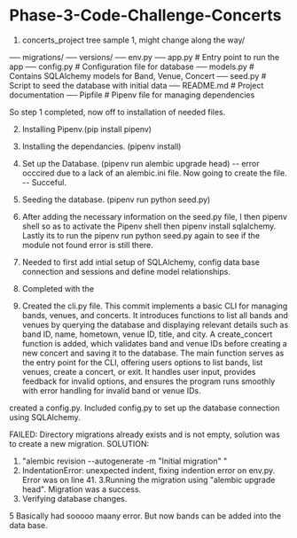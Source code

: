 # Phase-3-Code-Challenge-Concerts

1. concerts_project tree sample 1, might change along the way/

── migrations/
   ── versions/
   ── env.py
── app.py                  # Entry point to run the app
── config.py               # Configuration file for database
── models.py               # Contains SQLAlchemy models for Band, Venue, Concert
── seed.py                 # Script to seed the database with initial data
── README.md               # Project documentation
── Pipfile                 # Pipenv file for managing dependencies

So step 1 completed, now off to installation of needed files.

2. Installing Pipenv.(pip install pipenv)

3. Installing the dependancies. (pipenv install)

4. Set up the Database. (pipenv run alembic upgrade head)
   -- error occcired due to a lack of an alembic.ini file. Now going to create the file. 
    -- Succeful.

5. Seeding the database. (pipenv run python seed.py)

6. After adding the necessary information on the seed.py file, I then pipenv shell so as to activate the Pipenv shell then pipenv install sqlalchemy. Lastly its to run the pipenv run python seed.py again to see if the module not found error is still there.

7. Needed to first add intial setup of SQLAlchemy, config data base connection and sessions and define model relationships.

8. Completed with the 

9. Created the cli.py file. This commit implements a basic CLI for managing bands, venues, and concerts. It introduces functions to list all bands and venues by querying the database and displaying relevant details such as band ID, name, hometown, venue ID, title, and city. A create_concert function is added, which validates band and venue IDs before creating a new concert and saving it to the database. The main function serves as the entry point for the CLI, offering users options to list bands, list venues, create a concert, or exit. It handles user input, provides feedback for invalid options, and ensures the program runs smoothly with error handling for invalid band or venue IDs.

created a config.py. Included config.py to set up the database connection using SQLAlchemy.

FAILED: Directory migrations already
  exists and is not empty, solution was to create a new migration. 
  SOLUTION:

  1. "alembic revision --autogenerate -m "Initial migration"
"
  2. IndentationError: unexpected indent, fixing indention error on env.py. Error was on line 41.
  3.Running the migration using "alembic upgrade head". Migration was a success.
  4. Verifying database changes.

  5 Basically had sooooo maany error. But now bands can be added into the data base.